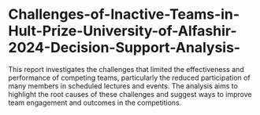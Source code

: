 # Challenges-of-Inactive-Teams-in-Hult-Prize-University-of-Alfashir-2024-Decision-Support-Analysis-
This report investigates the challenges that limited the effectiveness and performance of competing teams, particularly the reduced participation of many members in scheduled lectures and events. The analysis aims to highlight the root causes of these challenges and suggest ways to improve team engagement and outcomes in the competitions.
